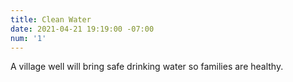 ```yaml
---
title: Clean Water
date: 2021-04-21 19:19:00 -07:00
num: '1'
---
```


A village well will bring safe drinking water so families are healthy.
